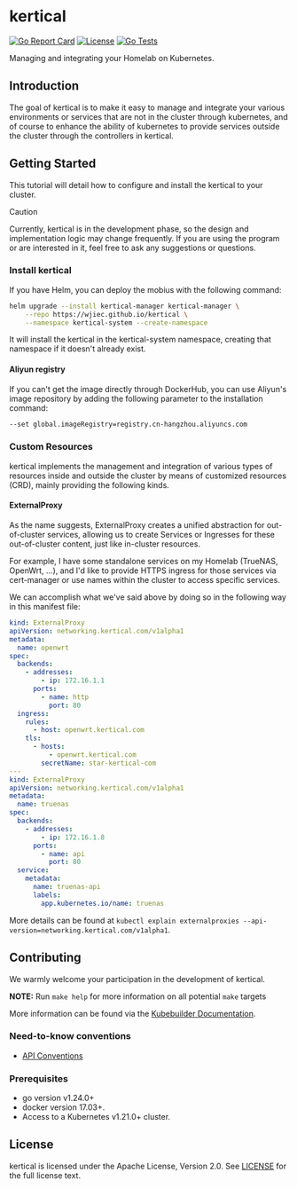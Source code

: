 # kertical
[![Go Report Card](https://goreportcard.com/badge/github.com/wjiec/kertical)](https://goreportcard.com/report/github.com/wjiec/kertical)
[![License](https://img.shields.io/badge/license-Apache%202-4EB1BA.svg)](https://www.apache.org/licenses/LICENSE-2.0.html)
[![Go Tests](https://github.com/wjiec/kertical/actions/workflows/test.yml/badge.svg)](https://github.com/wjiec/kertical/actions/workflows/test.yml)

Managing and integrating your Homelab on Kubernetes.


## Introduction

The goal of kertical is to make it easy to manage and integrate your various
environments or services that are not in the cluster through kubernetes, and
of course to enhance the ability of kubernetes to provide services outside the
cluster through the controllers in kertical.


## Getting Started

This tutorial will detail how to configure and install the kertical to your cluster.

> [!CAUTION]
> Currently, kertical is in the development phase, so the design and implementation logic
> may change frequently. If you are using the program or are interested in it, feel free
> to ask any suggestions or questions.

### Install kertical

If you have Helm, you can deploy the mobius with the following command:
```bash
helm upgrade --install kertical-manager kertical-manager \
    --repo https://wjiec.github.io/kertical \
    --namespace kertical-system --create-namespace
```

It will install the kertical in the kertical-system namespace, creating that namespace if it doesn't already exist.

#### Aliyun registry

If you can't get the image directly through DockerHub, you can use Aliyun's image repository
by adding the following parameter to the installation command:
```bash
--set global.imageRegistry=registry.cn-hangzhou.aliyuncs.com
```

### Custom Resources

kertical implements the management and integration of various types of resources
inside and outside the cluster by means of customized resources (CRD), mainly providing
the following kinds.

#### ExternalProxy

As the name suggests, ExternalProxy creates a unified abstraction for out-of-cluster services, allowing
us to create Services or Ingresses for these out-of-cluster content, just like in-cluster resources.

For example, I have some standalone services on my Homelab (TrueNAS, OpenWrt, ...), and I'd like to
provide HTTPS ingress for those services via cert-manager or use names within the cluster to access
specific services.

We can accomplish what we've said above by doing so in the following way in this manifest file:
```yaml
kind: ExternalProxy
apiVersion: networking.kertical.com/v1alpha1
metadata:
  name: openwrt
spec:
  backends:
    - addresses:
        - ip: 172.16.1.1
      ports:
        - name: http
          port: 80
  ingress:
    rules:
      - host: openwrt.kertical.com
    tls:
      - hosts:
          - openwrt.kertical.com
        secretName: star-kertical-com
---
kind: ExternalProxy
apiVersion: networking.kertical.com/v1alpha1
metadata:
  name: truenas
spec:
  backends:
    - addresses:
        - ip: 172.16.1.8
      ports:
        - name: api
          port: 80
  service:
    metadata:
      name: truenas-api
      labels:
        app.kubernetes.io/name: truenas
```
More details can be found at `kubectl explain externalproxies --api-version=networking.kertical.com/v1alpha1`.


## Contributing

We warmly welcome your participation in the development of kertical.

**NOTE:** Run `make help` for more information on all potential `make` targets

More information can be found via the [Kubebuilder Documentation](https://book.kubebuilder.io/introduction.html).

### Need-to-know conventions

* [API Conventions](https://github.com/kubernetes/community/blob/master/contributors/devel/sig-architecture/api-conventions.md)

### Prerequisites
- go version v1.24.0+
- docker version 17.03+.
- Access to a Kubernetes v1.21.0+ cluster.


## License

kertical is licensed under the Apache License, Version 2.0. See [LICENSE](LICENSE) for the full license text.
